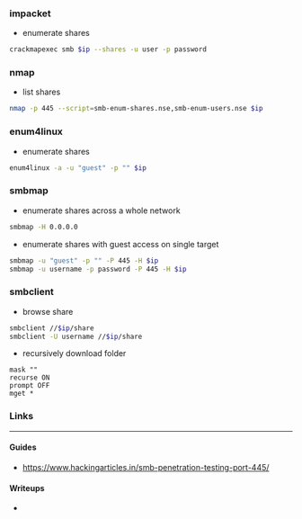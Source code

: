 ### impacket
- enumerate shares
```bash
crackmapexec smb $ip --shares -u user -p password
```
### nmap
- list shares
```sh
nmap -p 445 --script=smb-enum-shares.nse,smb-enum-users.nse $ip
```

### enum4linux
- enumerate shares
```bash
enum4linux -a -u "guest" -p "" $ip
```

### smbmap
- enumerate shares across a whole network
```sh
smbmap -H 0.0.0.0
```
- enumerate shares with guest access on single target
```bash
smbmap -u "guest" -p "" -P 445 -H $ip
smbmap -u username -p password -P 445 -H $ip
```

### smbclient
- browse share
```sh
smbclient //$ip/share
smbclient -U username //$ip/share
```
- recursively download folder
```
mask ""
recurse ON
prompt OFF
mget *
```

### Links
___
#### Guides
- https://www.hackingarticles.in/smb-penetration-testing-port-445/

#### Writeups
- 